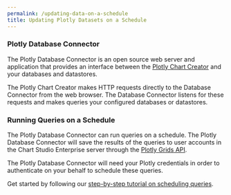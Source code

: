 ```yaml
---
permalink: /updating-data-on-a-schedule
title: Updating Plotly Datasets on a Schedule
---
```


### Plotly Database Connector

The Plotly Database Connector is an open source web server and application that provides an interface between the [Plotly Chart Creator](https://plot.ly/create) and your databases and datastores.

The Plotly Chart Creator makes HTTP requests directly to the Database Connector from the web browser. The Database Connector listens for these requests and makes queries your configured databases or datastores.

### Running Queries on a Schedule

The Plotly Database Connector can run queries on a schedule. The Plotly Database Connector will save the results of the queries to user accounts in the Chart Studio Enterprise server through the [Plotly Grids API](https://api.plot.ly/v2).

The Plotly Database Connector will need your Plotly credentials in order to authenticate on your behalf to schedule these queries.

Get started by following our [step-by-step tutorial on scheduling queries](https://help.plot.ly/database-connectors/schedule-query).

